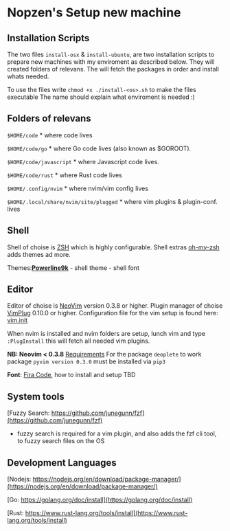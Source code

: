 # Nopzen's Setup new machine

## Installation Scripts
The two files `install-osx` & `install-ubuntu`, are two installation scripts to prepare new machines with my enviroment as described below.
They will created folders of relevans.
The will fetch the packages in order and install whats needed.

To use the files write `chmod +x ./install-<os>.sh` to make the files executable
The name should explain what enviroment is needed :)

## Folders of relevans

`$HOME/code`                              * where code lives

`$HOME/code/go`                           * where Go code lives (also known as \$GOROOT).

`$HOME/code/javascript`                   * where Javascript code lives.

`$HOME/code/rust`                         * where Rust code lives

`$HOME/.config/nvim`                      * where nvim/vim config lives

`$HOME/.local/share/nvim/site/plugged`    * where vim plugins & plugin-conf. lives

## Shell

Shell of choise is [ZSH](https://github.com/robbyrussell/oh-my-zsh/wiki/Installing-ZSH) which is highly configurable.
Shell extras [oh-my-zsh](https://ohmyz.sh/) adds themes ad more.

Themes:[**Powerline9k**](https://github.com/Powerlevel9k/powerlevel9k) - shell theme - shell font

## Editor

Editor of choise is [NeoVim](https://github.com/neovim/neovim/wiki/Installing-Neovim) version 0.3.8 or higher.
Plugin manager of choise [VimPlug](https://github.com/junegunn/vim-plug) 0.10.0 or higher.
Configuration file for the vim setup is found here: [vim.init](https://github.com/nopzen/dotfiles/nvim/vim.init)

When nvim is installed and nvim folders are setup, lunch vim and type `:PlugInstall` this will fetch all needed vim plugins.

**NB: Neovim < 0.3.8** [Requirements](https://github.com/Shougo/deoplete.nvim#requirements)
For the package `deoplete` to work package `pyvim version 0.3.0` must be installed via `pip3`

**Font**: [Fira Code](https://github.com/tonsky/FiraCode), how to install and setup TBD

## System tools

[Fuzzy Search: https://github.com/junegunn/fzf](https://github.com/junegunn/fzf)

- fuzzy search is required for a vim plugin, and also adds the fzf cli tool, to fuzzy search files on the OS

## Development Languages

[Nodejs: https://nodejs.org/en/download/package-manager/](https://nodejs.org/en/download/package-manager/)

[Go: https://golang.org/doc/install](https://golang.org/doc/install)

[Rust: https://www.rust-lang.org/tools/install](https://www.rust-lang.org/tools/install)
